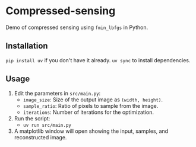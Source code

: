 # Compressed-sensing

Demo of compressed sensing using `fmin_lbfgs` in Python.

## Installation
`pip install uv` if you don't have it already.
`uv sync` to install dependencies.

## Usage
1. Edit the parameters in `src/main.py`:
   - `image_size`: Size of the output image as `(width, height)`.
   - `sample_ratio`: Ratio of pixels to sample from the image.
   - `iterations`: Number of iterations for the optimization.
2. Run the script:
    - `uv run src/main.py`
3. A matplotlib window will open showing the input, samples, and reconstructed image.